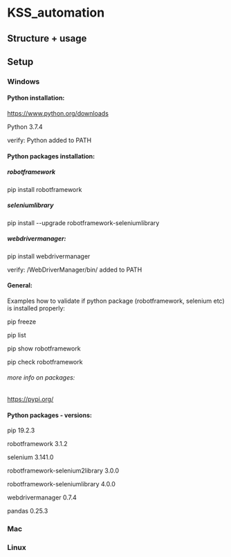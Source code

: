 # KSS_automation
## Structure + usage

## Setup 
### Windows 

#### Python installation:
https://www.python.org/downloads

Python 3.7.4

verify: Python added to PATH

#### Python packages installation:
##### robotframework
pip install robotframework

##### seleniumlibrary
pip install --upgrade robotframework-seleniumlibrary

##### webdrivermanager:
pip install webdrivermanager

verify:  /WebDriverManager/bin/ added to PATH

#### General:

Examples how to validate if python package (robotframework, selenium etc) is installed properly: 

pip freeze 

pip list  

pip show robotframework  

pip check robotframework

###### more info on packages:

https://pypi.org/

#### Python packages - versions:
pip                             19.2.3

robotframework                  3.1.2

selenium                        3.141.0

robotframework-selenium2library 3.0.0

robotframework-seleniumlibrary  4.0.0

webdrivermanager                0.7.4

pandas                          0.25.3



### Mac

### Linux